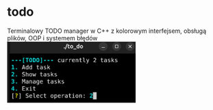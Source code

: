 # todo
Terminalowy TODO manager w C++ z kolorowym interfejsem, obsługą plików, OOP i systemem błędów
<img src="photos/main_menu.png" alt="main menu" width="300px">
